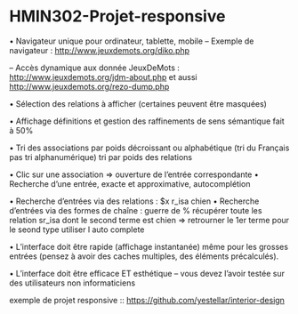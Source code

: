 # HMIN302-Projet-responsive
• Navigateur unique pour ordinateur, tablette, mobile – Exemple de navigateur : http://www.jeuxdemots.org/diko.php 

– Accès dynamique aux donnée JeuxDeMots : http://www.jeuxdemots.org/jdm-about.php et aussi http://www.jeuxdemots.org/rezo-dump.php 

• Sélection des relations à afficher (certaines peuvent être masquées) 

• Affichage définitions et gestion des raffinements de sens 
    sémantique fait à 50%
    
• Tri des associations par poids décroissant ou alphabétique (tri du Français pas tri alphanumérique)
  tri par poids des relations 

• Clic sur une association => ouverture de l’entrée correspondante • Recherche d’une entrée, exacte et approximative, autocomplétion 

• Recherche d’entrées via des relations : $x r_isa chien • Recherche d’entrées via des formes de chaîne : guerre de % 
  récupérer toute les relation sr_isa dont le second terme est chien => retrourner le 1er terme
  pour le seond type  utiliser l auto complete

• L’interface doit être rapide (affichage instantanée) même pour les grosses entrées (pensez à avoir des caches multiples, des éléments précalculés). 

• L’interface doit être efficace ET esthétique – vous devez l’avoir testée sur des utilisateurs non informaticiens




exemple de projet responsive ::
https://github.com/yestellar/interior-design
